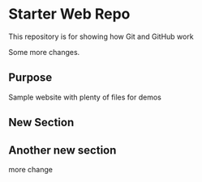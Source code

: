 # Starter Web Repo

This repository is for showing how Git and GitHub work

Some more changes.

## Purpose

Sample website with plenty of files for demos

## New Section

## Another new section

more change